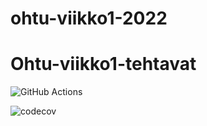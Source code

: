 # ohtu-viikko1-2022

# Ohtu-viikko1-tehtavat

![GitHub Actions](https://github.com/Maijjay/ohtu-viikko1-2022/workflows/CI/badge.svg)

![codecov]([![codecov](https://codecov.io/gh/Maijjay/ohtu-viikko1-2022/branch/main/graph/badge.svg?token=ZKFVDJKVKL)](https://codecov.io/gh/Maijjay/ohtu-viikko1-2022))
